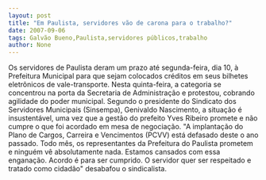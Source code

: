 ```yaml
---
layout: post
title: "Em Paulista, servidores vão de carona para o trabalho?"
date: 2007-09-06
tags: Galvão Bueno,Paulista,servidores públicos,trabalho
author: None
---
```

Os servidores de Paulista deram um prazo at&eacute; segunda-feira, dia 10, &agrave; Prefeitura Municipal para que sejam colocados cr&eacute;ditos em seus bilhetes eletr&ocirc;nicos de vale-transporte.
Nesta quinta-feira, a categoria se concentrou na porta da Secretaria de Administra&ccedil;&atilde;o e protestou, cobrando agilidade do poder municipal. Segundo o presidente do Sindicato dos Servidores Municipais (Sinsempa), Genivaldo Nascimento, a situa&ccedil;&atilde;o &eacute; insustent&aacute;vel, uma vez que a gest&atilde;o do prefeito Yves Ribeiro promete e n&atilde;o cumpre o que foi acordado em mesa de negocia&ccedil;&atilde;o. 
&quot;A implanta&ccedil;&atilde;o do Plano de Cargos, Carreira e Vencimentos (PCVV) est&aacute; defasado deste o ano passado. Todo m&ecirc;s, os representantes da Prefeitura do Paulista prometem e ningu&eacute;m v&ecirc; absolutamente nada. Estamos cansados com essa engana&ccedil;&atilde;o. Acordo &eacute; para ser cumprido. O servidor quer ser respeitado e tratado como cidad&atilde;o&quot; desabafou o sindicalista. 